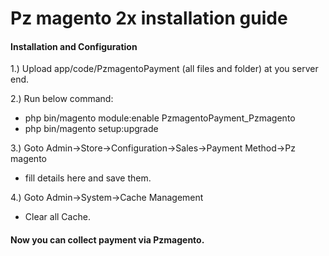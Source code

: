 # Pz magento 2x installation guide
#### Installation and Configuration

1.) Upload app/code/PzmagentoPayment (all files and folder) at you server end.

2.) Run below command:
   - php bin/magento module:enable PzmagentoPayment_Pzmagento
   - php bin/magento setup:upgrade
   
3.) Goto Admin->Store->Configuration->Sales->Payment Method->Pz magento
   - fill details here and save them.

4.) Goto Admin->System->Cache Management
   - Clear all Cache.

#### Now you can collect payment via Pzmagento.

